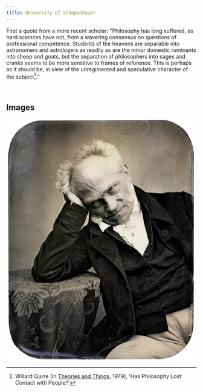 ```yaml
---
title: University of Schopenhauer
---
```


First a quote from a more recent scholar: "Philosophy has long suffered, as hard
sciences have not, from a wavering consensus on questions of professional
competence. Students of the heavens are separable into astronomers and
astrologers as readily as are the minor domestic ruminants into sheep and goats,
but the separation of philosophers into sages and cranks seems to be more
sensitive to frames of reference. This is perhaps as it should be, in view of
the unregimented and speculative character of the subject[^1]."

[^1]: Willard Quine (In [Theories and
Things](https://www.hup.harvard.edu/catalog.php?isbn=978067487926), 1979), 'Has
Philosophy Lost Contact with People?’

 

Images
------

![](../images/schopenhauer1.jpg)
